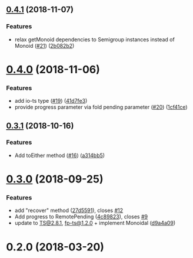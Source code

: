 <a name="0.4.1"></a>
## [0.4.1](https://github.com/devex-web-frontend/remote-data-ts/compare/v0.4.0...v0.4.1) (2018-11-07)


### Features

* relax getMonoid dependencies to Semigroup instances instead of Monoid ([#21](https://github.com/devex-web-frontend/remote-data-ts/issues/21)) ([2b082b2](https://github.com/devex-web-frontend/remote-data-ts/commit/2b082b2))



<a name="0.4.0"></a>
# [0.4.0](https://github.com/devex-web-frontend/remote-data-ts/compare/v0.3.1...v0.4.0) (2018-11-06)


### Features

* add io-ts type ([#19](https://github.com/devex-web-frontend/remote-data-ts/issues/19)) ([41d7fe3](https://github.com/devex-web-frontend/remote-data-ts/commit/41d7fe3))
* provide progress parameter via fold pending parameter ([#20](https://github.com/devex-web-frontend/remote-data-ts/issues/20)) ([1cf41ce](https://github.com/devex-web-frontend/remote-data-ts/commit/1cf41ce))



<a name="0.3.1"></a>
## [0.3.1](https://github.com/devex-web-frontend/remote-data-ts/compare/v0.3.0...v0.3.1) (2018-10-16)


### Features

* Add toEither method ([#16](https://github.com/devex-web-frontend/remote-data-ts/issues/16)) ([a314bb5](https://github.com/devex-web-frontend/remote-data-ts/commit/a314bb5))



<a name="0.3.0"></a>
# [0.3.0](https://github.com/devex-web-frontend/remote-data-ts/compare/0.2.0...v0.3.0) (2018-09-25)


### Features

* add "recover" method ([27d5591](https://github.com/devex-web-frontend/remote-data-ts/commit/27d5591)), closes [#12](https://github.com/devex-web-frontend/remote-data-ts/issues/12)
* Add progress to RemotePending ([4c89823](https://github.com/devex-web-frontend/remote-data-ts/commit/4c89823)), closes [#9](https://github.com/devex-web-frontend/remote-data-ts/issues/9)
* update to TS@2.8.1, fp-ts@1.2.0 + implement Monoidal ([d9a4a09](https://github.com/devex-web-frontend/remote-data-ts/commit/d9a4a09))



<a name="0.2.0"></a>
# 0.2.0 (2018-03-20)



